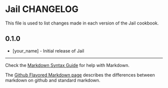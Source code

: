 Jail CHANGELOG
==============

This file is used to list changes made in each version of the Jail cookbook.

0.1.0
-----
- [your_name] - Initial release of Jail

- - -
Check the [Markdown Syntax Guide](http://daringfireball.net/projects/markdown/syntax) for help with Markdown.

The [Github Flavored Markdown page](http://github.github.com/github-flavored-markdown/) describes the differences between markdown on github and standard markdown.
